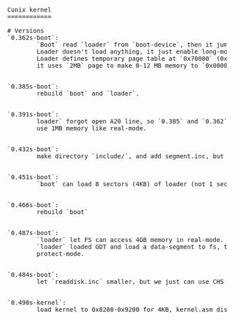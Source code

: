 <pre>

Cunix kernel
============

# Versions
`0.362s-boot`:  
&#9`Boot` read `loader` from `boot-device`, then it jumps to it.  
&#9Loader doesn't load anything, it just enable long-mode and paging.  
&#9Loader defines temporary page table at `0x70000` (0x0000:0x7000),  
&#9it uses `2MB` page to make 0-12 MB memory to `0x0000 - 0xc0000`.  


`0.385s-boot`:  
&#9rebuild `boot` and `loader`.  


`0.391s-boot`:  
&#9loader` forgot open A20 line, so `0.385` and `0.362` just can
&#9use 1MB memory like real-mode.  


`0.432s-boot`:  
&#9make directory `include/`, and add segment.inc, but it doesn't work. :-)  


`0.451s-boot`:  
&#9`boot` can load 8 sectors (4KB) of loader (not 1 sector).  


`0.466s-boot`:  
&#9rebuild `boot`


`0.487s-boot`:  
&#9`loader` let FS can access 4GB memory in real-mode. because 
&#9`loader` loaded GDT and load a data-segment to fs, then disable
&#9protect-mode. 


`0.484s-boot`:
&#9let `readdisk.inc` smaller, but we just can use CHS or LBA, not both. 


`0.490s-kernel`: 
&#9load kernel to 0x8200-0x9200 for 4KB, kernel.asm display 'K' to screen. 

</pre>


